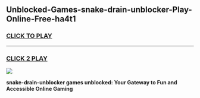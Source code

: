 
## Unblocked-Games-snake-drain-unblocker-Play-Online-Free-ha4t1
<h3>
<a href="https://premium76.site?title=snake-drain-unblocker&ref=26A">CLICK TO PLAY</a></h3>
<hr>

<h3>
<a href="https://premium76.site?title=snake-drain-unblocker&ref=26A">CLICK 2 PLAY</a>
  
</h3>

<a href="https://premium76.site?title=snake-drain-unblocker&ref=26A"><img src="https://clearcache.store/games.png"></a>


**snake-drain-unblocker games unblocked: Your Gateway to Fun and Accessible Online Gaming**
